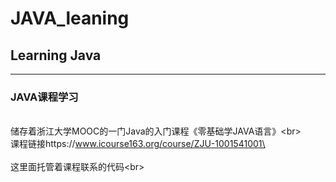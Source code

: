 JAVA_leaning
==============
## Learning Java
-------------------
### JAVA课程学习
<br>储存着浙江大学MOOC的一门Java的入门课程《零基础学JAVA语言》\<br>
<br>课程链接https://www.icourse163.org/course/ZJU-1001541001\<br>
<br>这里面托管着课程联系的代码\<br>
